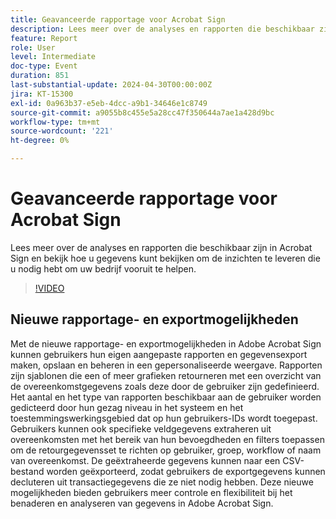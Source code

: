 ```yaml
---
title: Geavanceerde rapportage voor Acrobat Sign
description: Lees meer over de analyses en rapporten die beschikbaar zijn in Acrobat Sign en bekijk hoe u gegevens kunt bekijken om de inzichten te leveren die u nodig hebt om uw bedrijf vooruit te helpen.
feature: Report
role: User
level: Intermediate
doc-type: Event
duration: 851
last-substantial-update: 2024-04-30T00:00:00Z
jira: KT-15300
exl-id: 0a963b37-e5eb-4dcc-a9b1-34646e1c8749
source-git-commit: a9055b8c455e5a28cc47f350644a7ae1a428d9bc
workflow-type: tm+mt
source-wordcount: '221'
ht-degree: 0%

---
```


# Geavanceerde rapportage voor Acrobat Sign

Lees meer over de analyses en rapporten die beschikbaar zijn in Acrobat Sign en bekijk hoe u gegevens kunt bekijken om de inzichten te leveren die u nodig hebt om uw bedrijf vooruit te helpen.

>[!VIDEO](https://video.tv.adobe.com/v/3428191/?learn=on)

## Nieuwe rapportage- en exportmogelijkheden

Met de nieuwe rapportage- en exportmogelijkheden in Adobe Acrobat Sign kunnen gebruikers hun eigen aangepaste rapporten en gegevensexport maken, opslaan en beheren in een gepersonaliseerde weergave. Rapporten zijn sjablonen die een of meer grafieken retourneren met een overzicht van de overeenkomstgegevens zoals deze door de gebruiker zijn gedefinieerd. Het aantal en het type van rapporten beschikbaar aan de gebruiker worden gedicteerd door hun gezag niveau in het systeem en het toestemmingswerkingsgebied dat op hun gebruikers-IDs wordt toegepast. Gebruikers kunnen ook specifieke veldgegevens extraheren uit overeenkomsten met het bereik van hun bevoegdheden en filters toepassen om de retourgegevensset te richten op gebruiker, groep, workflow of naam van overeenkomst. De geëxtraheerde gegevens kunnen naar een CSV-bestand worden geëxporteerd, zodat gebruikers de exportgegevens kunnen decluteren uit transactiegegevens die ze niet nodig hebben. Deze nieuwe mogelijkheden bieden gebruikers meer controle en flexibiliteit bij het benaderen en analyseren van gegevens in Adobe Acrobat Sign.
